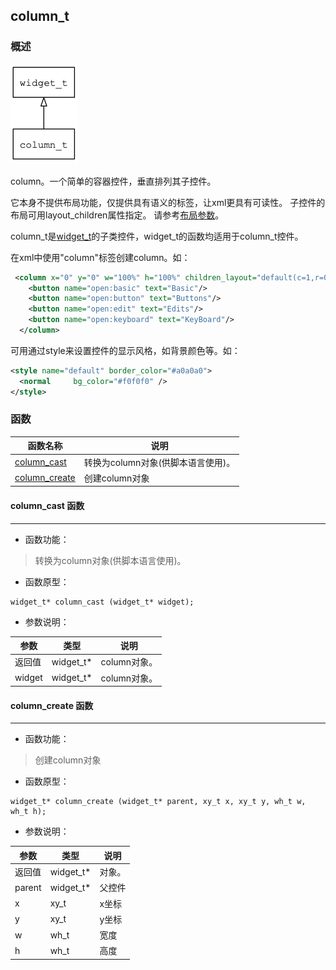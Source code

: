 ## column\_t
### 概述
![image](images/column_t_0.png)

 column。一个简单的容器控件，垂直排列其子控件。

 它本身不提供布局功能，仅提供具有语义的标签，让xml更具有可读性。
 子控件的布局可用layout\_children属性指定。
 请参考[布局参数](https://github.com/zlgopen/awtk/blob/master/docs/layout.md)。

 column\_t是[widget\_t](widget_t.md)的子类控件，widget\_t的函数均适用于column\_t控件。

 在xml中使用"column"标签创建column。如：

 ```xml
  <column x="0" y="0" w="100%" h="100%" children_layout="default(c=1,r=0)">
     <button name="open:basic" text="Basic"/>
     <button name="open:button" text="Buttons"/>
     <button name="open:edit" text="Edits"/>
     <button name="open:keyboard" text="KeyBoard"/>
   </column>
 ```

 可用通过style来设置控件的显示风格，如背景颜色等。如：

 ```xml
 <style name="default" border_color="#a0a0a0">
   <normal     bg_color="#f0f0f0" />
 </style>
 ```
### 函数
<p id="column_t_methods">

| 函数名称 | 说明 | 
| -------- | ------------ | 
| <a href="#column_t_column_cast">column\_cast</a> | 转换为column对象(供脚本语言使用)。 |
| <a href="#column_t_column_create">column\_create</a> | 创建column对象 |
#### column\_cast 函数
-----------------------

* 函数功能：

> <p id="column_t_column_cast"> 转换为column对象(供脚本语言使用)。



* 函数原型：

```
widget_t* column_cast (widget_t* widget);
```

* 参数说明：

| 参数 | 类型 | 说明 |
| -------- | ----- | --------- |
| 返回值 | widget\_t* | column对象。 |
| widget | widget\_t* | column对象。 |
#### column\_create 函数
-----------------------

* 函数功能：

> <p id="column_t_column_create"> 创建column对象



* 函数原型：

```
widget_t* column_create (widget_t* parent, xy_t x, xy_t y, wh_t w, wh_t h);
```

* 参数说明：

| 参数 | 类型 | 说明 |
| -------- | ----- | --------- |
| 返回值 | widget\_t* | 对象。 |
| parent | widget\_t* | 父控件 |
| x | xy\_t | x坐标 |
| y | xy\_t | y坐标 |
| w | wh\_t | 宽度 |
| h | wh\_t | 高度 |
